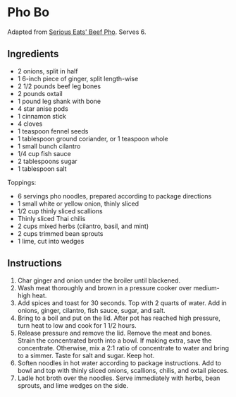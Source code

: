# Pho Bo

Adapted from [Serious Eats' Beef Pho](http://www.seriouseats.com/recipes/2012/09/traditional-beef-pho-recipe.html). Serves 6.

## Ingredients

- 2 onions, split in half
- 1 6-inch piece of ginger, split length-wise
- 2 1/2 pounds beef leg bones
- 2 pounds oxtail
- 1 pound leg shank with bone
- 4 star anise pods
- 1 cinnamon stick
- 4 cloves
- 1 teaspoon fennel seeds
- 1 tablespoon ground coriander, or 1 teaspoon whole
- 1 small bunch cilantro
- 1/4 cup fish sauce
- 2 tablespoons sugar
- 1 tablespoon salt

Toppings:
- 6 servings pho noodles, prepared according to package directions
- 1 small white or yellow onion, thinly sliced
- 1/2 cup thinly sliced scallions
- Thinly sliced Thai chilis
- 2 cups mixed herbs (cilantro, basil, and mint)
- 2 cups trimmed bean sprouts
- 1 lime, cut into wedges

## Instructions

1. Char ginger and onion under the broiler until blackened.
2. Wash meat thoroughly and brown in a pressure cooker over medium-high heat.
3. Add spices and toast for 30 seconds. Top with 2 quarts of water. Add in onions, ginger, cilantro, fish sauce, sugar, and salt.
4. Bring to a boil and put on the lid. After pot has reached high pressure, turn heat to low and cook for 1 1/2 hours.
5. Release pressure and remove the lid. Remove the meat and bones. Strain the concentrated broth into a bowl. If making extra, save the concentrate. Otherwise, mix a 2:1 ratio of concentrate to water and bring to a simmer. Taste for salt and sugar. Keep hot.
6. Soften noodles in hot water according to package instructions. Add to bowl and top with thinly sliced onions, scallions, chilis, and oxtail pieces.
7. Ladle hot broth over the noodles. Serve immediately with herbs, bean sprouts, and lime wedges on the side.

